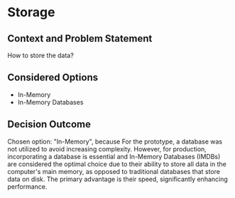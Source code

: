 # Storage

## Context and Problem Statement

How to store the data?

## Considered Options

* In-Memory
* In-Memory Databases

## Decision Outcome

Chosen option: "In-Memory", because For the prototype, a database was not utilized to avoid increasing complexity. However, for production, incorporating a database is essential and In-Memory Databases (IMDBs) are considered the optimal choice due to their ability to store all data in the computer's main memory, as opposed to traditional databases that store data on disk. The primary advantage is their speed, significantly enhancing performance.
